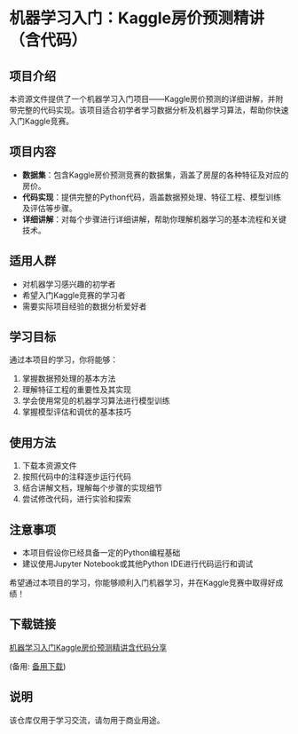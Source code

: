 # 机器学习入门：Kaggle房价预测精讲（含代码）

## 项目介绍

本资源文件提供了一个机器学习入门项目——Kaggle房价预测的详细讲解，并附带完整的代码实现。该项目适合初学者学习数据分析及机器学习算法，帮助你快速入门Kaggle竞赛。

## 项目内容

- **数据集**：包含Kaggle房价预测竞赛的数据集，涵盖了房屋的各种特征及对应的房价。
- **代码实现**：提供完整的Python代码，涵盖数据预处理、特征工程、模型训练及评估等步骤。
- **详细讲解**：对每个步骤进行详细讲解，帮助你理解机器学习的基本流程和关键技术。

## 适用人群

- 对机器学习感兴趣的初学者
- 希望入门Kaggle竞赛的学习者
- 需要实际项目经验的数据分析爱好者

## 学习目标

通过本项目的学习，你将能够：

1. 掌握数据预处理的基本方法
2. 理解特征工程的重要性及其实现
3. 学会使用常见的机器学习算法进行模型训练
4. 掌握模型评估和调优的基本技巧

## 使用方法

1. 下载本资源文件
2. 按照代码中的注释逐步运行代码
3. 结合讲解文档，理解每个步骤的实现细节
4. 尝试修改代码，进行实验和探索

## 注意事项

- 本项目假设你已经具备一定的Python编程基础
- 建议使用Jupyter Notebook或其他Python IDE进行代码运行和调试

希望通过本项目的学习，你能够顺利入门机器学习，并在Kaggle竞赛中取得好成绩！

## 下载链接
[机器学习入门Kaggle房价预测精讲含代码分享](https://pan.quark.cn/s/b0b5322dfab7) 

(备用: [备用下载](https://pan.baidu.com/s/1x2RlsEfZrcgAKe7GKQygww?pwd=1234))

## 说明

该仓库仅用于学习交流，请勿用于商业用途。
